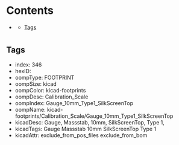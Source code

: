 



Contents
========

* [](#)
	* [Tags](#tags)

# 

## Tags

- index: 346
- hexID: 
- oompType: FOOTPRINT
- oompSize: kicad
- oompColor: kicad-footprints
- oompDesc: Calibration_Scale
- oompIndex: Gauge_10mm_Type1_SilkScreenTop
- oompName: kicad-footprints/Calibration_Scale/Gauge_10mm_Type1_SilkScreenTop
- kicadDesc: Gauge, Massstab, 10mm, SilkScreenTop, Type 1,
- kicadTags: Gauge Massstab 10mm SilkScreenTop Type 1
- kicadAttr: exclude_from_pos_files exclude_from_bom
